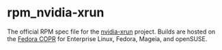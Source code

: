 # rpm_nvidia-xrun

The official RPM spec file for the [nvidia-xrun](https://github.com/Witko/nvidia-xrun) project. Builds are hosted on the [Fedora COPR](https://copr.fedorainfracloud.org/coprs/ekultails/nvidia-xrun/) for Enterprise Linux, Fedora, Mageia, and openSUSE.
